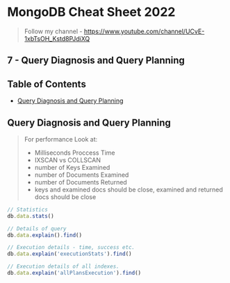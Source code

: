 # MongoDB Cheat Sheet 2022

> Follow my channel - https://www.youtube.com/channel/UCvE-1xbTsOH_Kstd8PJdiXQ

## 7 - Query Diagnosis and Query Planning

## Table of Contents
- [Query Diagnosis and Query Planning](#uery-diagnosis-and-query-planning)


## Query Diagnosis and Query Planning
> For performance Look at:  
> - Milliseconds Proccess Time
> - IXSCAN vs COLLSCAN
> - number of Keys Examined
> - number of Documents Examined
> - number of Documents Returned  
> - keys and examined docs should be close, examined and returned docs should be close
```js
// Statistics
db.data.stats()

// Details of query
db.data.explain().find()

// Execution details - time, success etc.
db.data.explain('executionStats').find()

// Execution details of all indexes.
db.data.explain('allPlansExecution').find()
```

